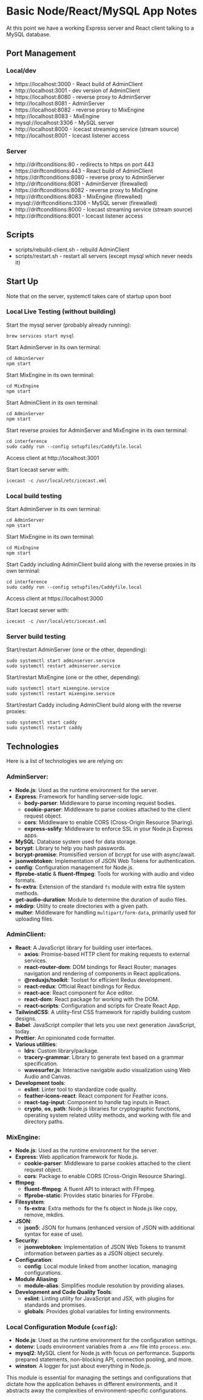 # Basic Node/React/MySQL App Notes

At this point we have a working Express server and React client talking to a MySQL database.

## Port Management

### Local/dev

- https://localhost:3000 - React build of AdminClient
- http://localhost:3001 - dev version of AdminClient
- https://localhost:8080 - reverse proxy to AdminServer
- http://localhost:8081 - AdminServer
- https://localhost:8082 - reverse proxy to MixEngine
- http://localhost:8083 - MixEngine
- mysql://localhost:3306 - MySQL server
- http://localhost:8000 - Icecast streaming service (stream source)
- http://localhost:8001 - Icecast listener access

### Server

- http://driftconditions:80 - redirects to https on port 443
- https://driftconditions:443 - React build of AdminClient
- https://driftconditions:8080 - reverse proxy to AdminServer
- http://driftconditions:8081 - AdminServer (firewalled)
- https://driftconditions:8082 - reverse proxy to MixEngine
- http://driftconditions:8083 - MixEngine (firewalled)
- mysql://driftconditions:3306 - MySQL server (firewalled)
- http://driftconditions:8000 - Icecast streaming service (stream source)
- http://driftconditions:8001 - Icecast listener access

## Scripts

- scripts/rebuild-client.sh - rebuild AdminClient
- scripts/restart.sh - restart all servers (except mysql which never needs it)

## Start Up

Note that on the server, systemctl takes care of startup upon boot

### Local Live Testing (without building)

Start the mysql server (probably already running):
```
brew services start mysql
```

Start AdminServer in its own terminal:
```
cd AdminServer
npm start
```

Start MixEngine in its own terminal:
```
cd MixEngine
npm start
```

Start AdminClient in its own terminal:
```
cd AdminServer
npm start
```

Start reverse proxies for AdminServer and MixEngine in its own terminal:
```
cd interference
sudo caddy run --config setupfiles/Caddyfile.local
```
Access client at http://localhost:3001

Start Icecast server with:
```
icecast -c /usr/local/etc/icecast.xml
```

### Local build testing

Start AdminServer in its own terminal:
```
cd AdminServer
npm start
```

Start MixEngine in its own terminal:
```
cd MixEngine
npm start
```

Start Caddy including AdminClient build along with the reverse proxies in its own terminal:
```
cd interference
sudo caddy run --config setupfiles/Caddyfile.local
```
Access client at https://localhost:3000

Start Icecast server with:
```
icecast -c /usr/local/etc/icecast.xml
```

### Server build testing

Start/restart AdminServer (one or the other, depending):
```
sudo systemctl start adminserver.service
sudo systemctl restart adminserver.service
```

Start/restart MixEngine (one or the other, depending):
```
sudo systemctl start mixengine.service
sudo systemctl restart mixengine.service
```

Start/restart Caddy including AdminClient build along with the reverse proxies:
```
sudo systemctl start caddy
sudo systemctl restart caddy
```

## Technologies

Here is a list of technologies we are relying on:

### AdminServer:

- **Node.js**: Used as the runtime environment for the server.
- **Express**: Framework for handling server-side logic.
  - **body-parser**: Middleware to parse incoming request bodies.
  - **cookie-parser**: Middleware to parse cookies attached to the client request object.
  - **cors**: Middleware to enable CORS (Cross-Origin Resource Sharing).
  - **express-sslify**: Middleware to enforce SSL in your Node.js Express apps.
- **MySQL**: Database system used for data storage.
- **bcrypt**: Library to help you hash passwords.
- **bcrypt-promise**: Promisified version of bcrypt for use with async/await.
- **jsonwebtoken**: Implementation of JSON Web Tokens for authentication.
- **config**: Configuration management for Node.js.
- **ffprobe-static** & **fluent-ffmpeg**: Tools for working with audio and video formats.
- **fs-extra**: Extension of the standard `fs` module with extra file system methods.
- **get-audio-duration**: Module to determine the duration of audio files.
- **mkdirp**: Utility to create directories with a given path.
- **multer**: Middleware for handling `multipart/form-data`, primarily used for uploading files.

### AdminClient:

- **React**: A JavaScript library for building user interfaces.
  - **axios**: Promise-based HTTP client for making requests to external services.
  - **react-router-dom**: DOM bindings for React Router; manages navigation and rendering of components in React applications.
  - **@reduxjs/toolkit**: Toolset for efficient Redux development.
  - **react-redux**: Official React bindings for Redux.
  - **react-ace**: React component for Ace editor.
  - **react-dom**: React package for working with the DOM.
  - **react-scripts**: Configuration and scripts for Create React App.
- **TailwindCSS**: A utility-first CSS framework for rapidly building custom designs.
- **Babel**: JavaScript compiler that lets you use next generation JavaScript, today.
- **Prettier**: An opinionated code formatter.
- **Various utilities**:
  - **ldrs**: Custom library/package.
  - **tracery-grammar**: Library to generate text based on a grammar specification.
  - **wavesurfer.js**: Interactive navigable audio visualization using Web Audio and Canvas.
- **Development tools**:
  - **eslint**: Linter tool to standardize code quality.
  - **feather-icons-react**: React component for Feather icons.
  - **react-tag-input**: Component to handle tag inputs in React.
  - **crypto**, **os**, **path**: Node.js libraries for cryptographic functions, operating system related utility methods, and working with file and directory paths.

### MixEngine:

- **Node.js**: Used as the runtime environment for the server.
- **Express**: Web application framework for Node.js.
  - **cookie-parser**: Middleware to parse cookies attached to the client request object.
  - **cors**: Package to enable CORS (Cross-Origin Resource Sharing).
- **ffmpeg**:
  - **fluent-ffmpeg**: A fluent API to interact with FFmpeg.
  - **ffprobe-static**: Provides static binaries for FFprobe.
- **Filesystem**:
  - **fs-extra**: Extra methods for the fs object in Node.js like copy, remove, mkdirs.
- **JSON**:
  - **json5**: JSON for humans (enhanced version of JSON with additional syntax for ease of use).
- **Security**:
  - **jsonwebtoken**: Implementation of JSON Web Tokens to transmit information between parties as a JSON object securely.
- **Configuration**:
  - **config**: Local module linked from another location, managing configurations.
- **Module Aliasing**:
  - **module-alias**: Simplifies module resolution by providing aliases.
- **Development and Code Quality Tools**:
  - **eslint**: Linting utility for JavaScript and JSX, with plugins for standards and promises.
  - **globals**: Provides global variables for linting environments.

### Local Configuration Module (`config`):

- **Node.js**: Used as the runtime environment for the configuration settings.
- **dotenv**: Loads environment variables from a `.env` file into `process.env`.
- **mysql2**: MySQL client for Node.js with focus on performance. Supports prepared statements, non-blocking API, connection pooling, and more.
- **winston**: A logger for just about everything in Node.js.

This module is essential for managing the settings and configurations that dictate how the application behaves in different environments, and it abstracts away the complexities of environment-specific configurations.

